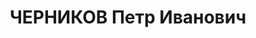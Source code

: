 ---
title: ЧЕРНИКОВ Петр Иванович
description: "1897 р., с. Терса Сланського повіту Саратовського губ., росіянин, з\
  \ селян, позапартійний, освіта вища, головнийінженер тресту \"Руда\" Кривбасу. \n\
  \  27.10.1937 р.звинувачений у належності до к/рев. організації, розстріляний 28.10.1937\
  \ р. \n  Реабілітований 30.04.1957 р."
---
